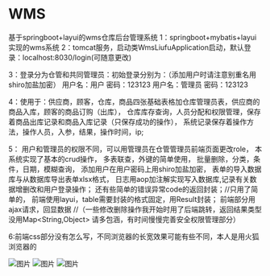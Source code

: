 # WMS
基于springboot+layui的wms仓库后台管理系统
1：springboot+mybatis+layui实现的wms系统
2：tomcat服务，启动类WmsLiufuApplication启动，默认登录：localhost:8030/login(可随意更改)

3：登录分为仓管和共同管理员：初始登录分别为：（添加用户时请注意别重名用shiro加盐加密）
           用户名：用户       密码：123123 
           用户名：管理员     密码：123123

4：使用于：供应商，顾客，仓库，商品四张基础表格加仓库管理员表，供应商的商品入库，顾客的商品订购（出库），
     仓库库存查询，人员分配和权限管理，保存着商品出库记录和商品入库记录（只保存成功的操作），
     系统记录保存着操作方法，操作人员，入参，结果，操作时间，ip;

5：
     用户和管理员的权限不同，可以用管理员在仓管管理员前端页面更改role，
     本系统实现了基本的crud操作，
     多表联查，外键的简单使用，
     批量删除，分类，条件，日期，模糊查询，
     添加用户在用户密码上用shiro加盐加密，
     表单的导入数据库与从数据库导出表单xlsx格式，
     日志用aop加注解实现写入数据库,记录有关数据增删改和用户登录操作；
     还有些简单的错误异常code的返回封装；//只用了简单的，
     前端使用layui，table需要封装的格式固定，用Result<T>封装；
     前端部分用ajax请求，回显数据
     //（一些修改删除操作我开始时用了后端跳转，返回结果类型没用Map<String,Object> 请多包涵，有时间慢慢完善安全权限管理部分）
         
6:前端css部分没有怎么写，不同浏览器的长宽效果可能有些不同，本人是用火狐浏览器的

![图片](https://user-images.githubusercontent.com/74752638/115820544-9b41cc00-a433-11eb-82d7-5845d9787a43.png)
![图片](https://user-images.githubusercontent.com/74752638/115820555-a3017080-a433-11eb-8f2c-a7df2c34f706.png)
![图片](https://user-images.githubusercontent.com/74752638/115820598-bc0a2180-a433-11eb-90f1-33ea08693a47.png)
